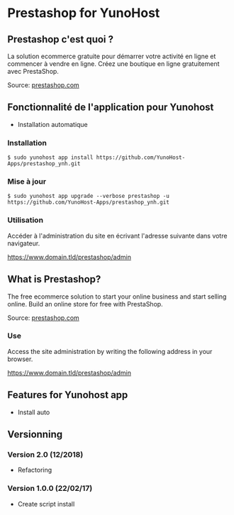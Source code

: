 # Prestashop for YunoHost

## Prestashop c'est quoi ?

La solution ecommerce gratuite pour démarrer votre activité en ligne et commencer à vendre en ligne. Créez une boutique en ligne gratuitement avec PrestaShop.

Source: [prestashop.com](https://www.prestashop.com/)

## Fonctionnalité de l'application pour Yunohost

- Installation automatique

### Installation

`$ sudo yunohost app install https://github.com/YunoHost-Apps/prestashop_ynh.git`

### Mise à jour

`$ sudo yunohost app upgrade --verbose prestashop -u https://github.com/YunoHost-Apps/prestashop_ynh.git`

### Utilisation

Accéder à l'administration du site en écrivant l'adresse suivante dans votre navigateur.

https://www.domain.tld/prestashop/admin

## What is Prestashop?

The free ecommerce solution to start your online business and start selling online. Build an online store for free with PrestaShop.

Source: [prestashop.com](https://www.prestashop.com/)

### Use

Access the site administration by writing the following address in your browser.

https://www.domain.tld/prestashop/admin

## Features for Yunohost app

- Install auto

## Versionning

### Version 2.0 (12/2018)

- Refactoring

### Version 1.0.0 (22/02/17)

- Create script install
